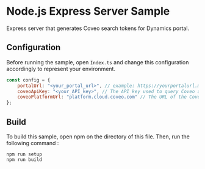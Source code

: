 # Node.js Express Server Sample

Express server that generates Coveo search tokens for Dynamics portal.

## Configuration

Before running the sample, open `Index.ts` and change this configuration accordingly to represent your environment.

``` javascript
const config = {
    portalUrl: "<your_portal_url>", // example: https://yourportalurl.microsoftcrmportals.com/
    coveoApiKey: "<your_API_key>", // The API key used to query Coveo and create a search token. It must have at least the privileges "Execute query" and "Impersonate" enabled.
    coveoPlatformUrl: "platform.cloud.coveo.com" // The URL of the Coveo Cloud V2 platform.
};
```

## Build

To build this sample, open npm on the directory of this file. Then, run the following command :
```
npm run setup
npm run build
```
